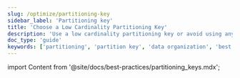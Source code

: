 ```yaml
---
slug: /optimize/partitioning-key
sidebar_label: 'Partitioning key'
title: 'Choose a Low Cardinality Partitioning Key'
description: 'Use a low cardinality partitioning key or avoid using any partitioning key for your table.'
doc_type: 'guide'
keywords: ['partitioning', 'partition key', 'data organization', 'best practices', 'performance']
---
```


import Content from '@site/docs/best-practices/partitioning_keys.mdx';

<Content />
